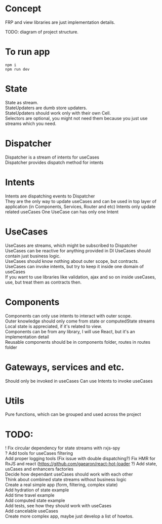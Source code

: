 # Concept
FRP and view libraries are just implementation details.  

TODO: diagram of project structure.  

# To run app
```npm i ```  
```npm run dev```

# State
State as stream.   
StateUpdaters are dumb store updaters.  
StateUpdaters should work only with their own Cell.  
Selectors are optional, you might not need them because you just use streams which you need.  

# Dispatcher
Dispatcher is a stream of intents for useCases  
Dispatcher provides dispatch method for intents  

# Intents
Intents are dispatching events to Dispatcher  
They are the only way to update useCases and can be used in top layer of application (in Components, Services, Router and etc)
Intents only update related useCases
One UseCase can has only one Intent

# UseCases
UseCases are streams, which might be subscribed to Dispatcher  
UseCases can be reactive for anything provided in DI
UseCases should contain just business logic.  
UseCases should know nothing about outer scope, but contracts.  
UseCases can invoke intents, but try to keep it inside one domain of useCases  
If you want to use libraries like validation, ajax and so on inside useCases, use, but treat them as contracts then.  


# Components
Components can only use intents to interact with outer scope.  
Outer knowledge should only come from state or computedState streams  
Local state is appreciated, if it's related to view.  
Components can be from any library, I will use React, but it's an implementation detail  
Reusable components should be in components folder, routes in routes folder  

# Gateways, services and etc.
Should only be invoked in useCases
Can use Intents to invoke useCases

# Utils
Pure functions, which can be grouped and used across the project

# TODO:  
! Fix circular dependency for state streams with rxjs-spy  
? Add tools for useCases filtering  
Add proper logging tools  (Fix issue with double dispatching?)
Fix HMR for RxJS and react (https://github.com/gaearon/react-hot-loader  ?)
Add state, usCases and enhancers factories  
Decide how dependant useCases should work with each other  
Think about combined state streams without business logic  
Create a real simple app (form, filtering, complex state)  
Add hydration of state example  
Add time travel example  
Add computed state example  
Add tests, see how they should work with useCases  
Add cancelable useCases  
Create more complex app, maybe just develop a list of howtos.  